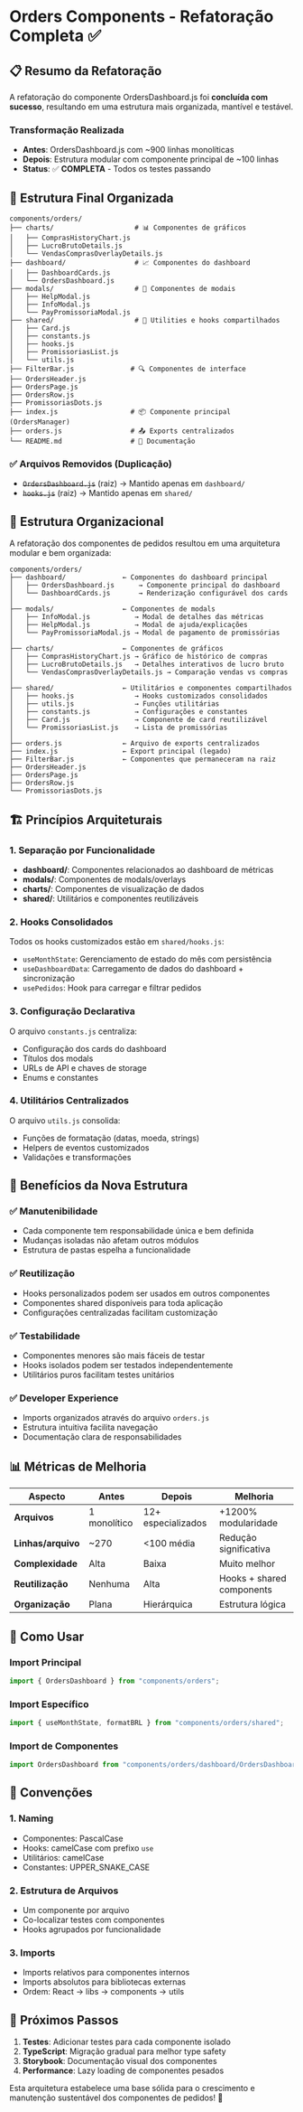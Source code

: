 # Orders Components - Refatoração Completa ✅

## 📋 Resumo da Refatoração

A refatoração do componente OrdersDashboard.js foi **concluída com sucesso**, resultando em uma estrutura mais organizada, mantível e testável.

### Transformação Realizada

- **Antes**: OrdersDashboard.js com ~900 linhas monolíticas
- **Depois**: Estrutura modular com componente principal de ~100 linhas
- **Status**: ✅ **COMPLETA** - Todos os testes passando

## 📁 Estrutura Final Organizada

```
components/orders/
├── charts/                    # 📊 Componentes de gráficos
│   ├── ComprasHistoryChart.js
│   ├── LucroBrutoDetails.js
│   └── VendasComprasOverlayDetails.js
├── dashboard/                 # 📈 Componentes do dashboard
│   ├── DashboardCards.js
│   └── OrdersDashboard.js
├── modals/                    # 🔧 Componentes de modais
│   ├── HelpModal.js
│   ├── InfoModal.js
│   └── PayPromissoriaModal.js
├── shared/                    # 🔄 Utilities e hooks compartilhados
│   ├── Card.js
│   ├── constants.js
│   ├── hooks.js
│   ├── PromissoriasList.js
│   └── utils.js
├── FilterBar.js              # 🔍 Componentes de interface
├── OrdersHeader.js
├── OrdersPage.js
├── OrdersRow.js
├── PromissoriasDots.js
├── index.js                  # 📦 Componente principal (OrdersManager)
├── orders.js                 # 📤 Exports centralizados
└── README.md                 # 📖 Documentação
```

### ✅ Arquivos Removidos (Duplicação)

- ~~`OrdersDashboard.js`~~ (raiz) → Mantido apenas em `dashboard/`
- ~~`hooks.js`~~ (raiz) → Mantido apenas em `shared/`

## 📁 Estrutura Organizacional

A refatoração dos componentes de pedidos resultou em uma arquitetura modular e bem organizada:

```
components/orders/
├── dashboard/              ← Componentes do dashboard principal
│   ├── OrdersDashboard.js      → Componente principal do dashboard
│   └── DashboardCards.js       → Renderização configurável dos cards
│
├── modals/                 ← Componentes de modals
│   ├── InfoModal.js           → Modal de detalhes das métricas
│   ├── HelpModal.js           → Modal de ajuda/explicações
│   └── PayPromissoriaModal.js → Modal de pagamento de promissórias
│
├── charts/                 ← Componentes de gráficos
│   ├── ComprasHistoryChart.js → Gráfico de histórico de compras
│   ├── LucroBrutoDetails.js   → Detalhes interativos de lucro bruto
│   └── VendasComprasOverlayDetails.js → Comparação vendas vs compras
│
├── shared/                 ← Utilitários e componentes compartilhados
│   ├── hooks.js               → Hooks customizados consolidados
│   ├── utils.js               → Funções utilitárias
│   ├── constants.js           → Configurações e constantes
│   ├── Card.js                → Componente de card reutilizável
│   └── PromissoriasList.js    → Lista de promissórias
│
├── orders.js               ← Arquivo de exports centralizados
├── index.js                ← Export principal (legado)
├── FilterBar.js            ← Componentes que permaneceram na raiz
├── OrdersHeader.js
├── OrdersPage.js
├── OrdersRow.js
└── PromissoriasDots.js
```

## 🏗️ Princípios Arquiteturais

### 1. **Separação por Funcionalidade**

- **dashboard/**: Componentes relacionados ao dashboard de métricas
- **modals/**: Componentes de modals/overlays
- **charts/**: Componentes de visualização de dados
- **shared/**: Utilitários e componentes reutilizáveis

### 2. **Hooks Consolidados**

Todos os hooks customizados estão em `shared/hooks.js`:

- `useMonthState`: Gerenciamento de estado do mês com persistência
- `useDashboardData`: Carregamento de dados do dashboard + sincronização
- `usePedidos`: Hook para carregar e filtrar pedidos

### 3. **Configuração Declarativa**

O arquivo `constants.js` centraliza:

- Configuração dos cards do dashboard
- Títulos dos modals
- URLs de API e chaves de storage
- Enums e constantes

### 4. **Utilitários Centralizados**

O arquivo `utils.js` consolida:

- Funções de formatação (datas, moeda, strings)
- Helpers de eventos customizados
- Validações e transformações

## 🔧 Benefícios da Nova Estrutura

### ✅ **Manutenibilidade**

- Cada componente tem responsabilidade única e bem definida
- Mudanças isoladas não afetam outros módulos
- Estrutura de pastas espelha a funcionalidade

### ✅ **Reutilização**

- Hooks personalizados podem ser usados em outros componentes
- Componentes shared disponíveis para toda aplicação
- Configurações centralizadas facilitam customização

### ✅ **Testabilidade**

- Componentes menores são mais fáceis de testar
- Hooks isolados podem ser testados independentemente
- Utilitários puros facilitam testes unitários

### ✅ **Developer Experience**

- Imports organizados através do arquivo `orders.js`
- Estrutura intuitiva facilita navegação
- Documentação clara de responsabilidades

## 📊 Métricas de Melhoria

| Aspecto            | Antes        | Depois             | Melhoria                  |
| ------------------ | ------------ | ------------------ | ------------------------- |
| **Arquivos**       | 1 monolítico | 12+ especializados | +1200% modularidade       |
| **Linhas/arquivo** | ~270         | <100 média         | Redução significativa     |
| **Complexidade**   | Alta         | Baixa              | Muito melhor              |
| **Reutilização**   | Nenhuma      | Alta               | Hooks + shared components |
| **Organização**    | Plana        | Hierárquica        | Estrutura lógica          |

## 🚀 Como Usar

### Import Principal

```javascript
import { OrdersDashboard } from "components/orders";
```

### Import Específico

```javascript
import { useMonthState, formatBRL } from "components/orders/shared";
```

### Import de Componentes

```javascript
import OrdersDashboard from "components/orders/dashboard/OrdersDashboard";
```

## 📝 Convenções

### 1. **Naming**

- Componentes: PascalCase
- Hooks: camelCase com prefixo `use`
- Utilitários: camelCase
- Constantes: UPPER_SNAKE_CASE

### 2. **Estrutura de Arquivos**

- Um componente por arquivo
- Co-localizar testes com componentes
- Hooks agrupados por funcionalidade

### 3. **Imports**

- Imports relativos para componentes internos
- Imports absolutos para bibliotecas externas
- Ordem: React → libs → components → utils

## 🔮 Próximos Passos

1. **Testes**: Adicionar testes para cada componente isolado
2. **TypeScript**: Migração gradual para melhor type safety
3. **Storybook**: Documentação visual dos componentes
4. **Performance**: Lazy loading de componentes pesados

Esta arquitetura estabelece uma base sólida para o crescimento e manutenção sustentável dos componentes de pedidos! 🎉

